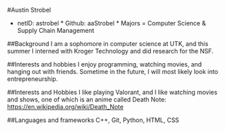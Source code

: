 #Austin Strobel

* netID: astrobel * Github: aaStrobel * Majors = Computer Science & Supply Chain Management

##Background
I am a sophomore in computer science at UTK, and this summer I interned with Kroger Technology and did research for the NSF. 

##Interests and hobbies
I enjoy programming, watching movies, and hanging out with friends. Sometime in the future, I will most likely look into entrepreneurship. 

##Interests and Hobbies
I like playing Valorant, and I like watching movies and shows, one of which is an anime called Death Note: https://en.wikipedia.org/wiki/Death_Note

##Languages and frameworks
C++, Git, Python, HTML, CSS